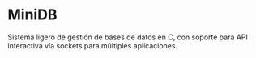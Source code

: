 # MiniDB
Sistema ligero de gestión de bases de datos en C, con soporte para API interactiva vía sockets para múltiples aplicaciones.
